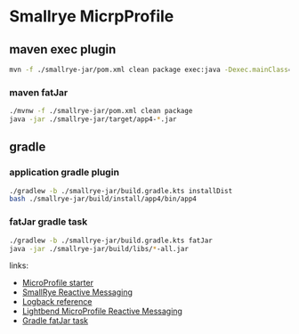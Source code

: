 # Smallrye MicrpProfile

## maven exec plugin

```bash
mvn -f ./smallrye-jar/pom.xml clean package exec:java -Dexec.mainClass=com.github.daggerok.App
```

### maven fatJar

```bash
./mvnw -f ./smallrye-jar/pom.xml clean package
java -jar ./smallrye-jar/target/app4-*.jar
```

## gradle

### application gradle plugin

```bash
./gradlew -b ./smallrye-jar/build.gradle.kts installDist
bash ./smallrye-jar/build/install/app4/bin/app4
```

### fatJar gradle task

```bash
./gradlew -b ./smallrye-jar/build.gradle.kts fatJar
java -jar ./smallrye-jar/build/libs/*-all.jar
```

links:

* [MicroProfile starter](https://start.microprofile.io/index.xhtml)
* [SmallRye Reactive Messaging](https://smallrye.io/smallrye-reactive-messaging/#_quickstart)
* [Logback reference](https://logback.qos.ch/manual/configuration.html)
* [Lightbend MicroProfile Reactive Messaging](https://github.com/lightbend/microprofile-reactive-messaging)
* [Gradle fatJar task](https://gist.github.com/daggerok/4f5f63448f24d991c273165615baa39a)
